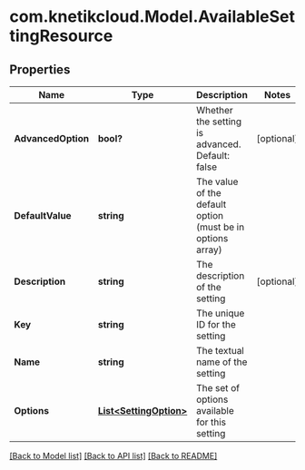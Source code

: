 # com.knetikcloud.Model.AvailableSettingResource
## Properties

Name | Type | Description | Notes
------------ | ------------- | ------------- | -------------
**AdvancedOption** | **bool?** | Whether the setting is advanced. Default: false | [optional] 
**DefaultValue** | **string** | The value of the default option (must be in options array) | 
**Description** | **string** | The description of the setting | [optional] 
**Key** | **string** | The unique ID for the setting | 
**Name** | **string** | The textual name of the setting | 
**Options** | [**List&lt;SettingOption&gt;**](SettingOption.md) | The set of options available for this setting | 

[[Back to Model list]](../README.md#documentation-for-models) [[Back to API list]](../README.md#documentation-for-api-endpoints) [[Back to README]](../README.md)

